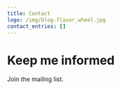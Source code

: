 ```yaml
---
title: Contact
logo: /img/blog-flavor_wheel.jpg
contact_entries: []
---
```

# Keep me informed

Join the mailing list.

